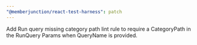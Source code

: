 ```yaml
---
"@memberjunction/react-test-harness": patch
---
```


Add Run query missing category path lint rule to require a CategoryPath in the RunQuery Params when QueryName is provided.
